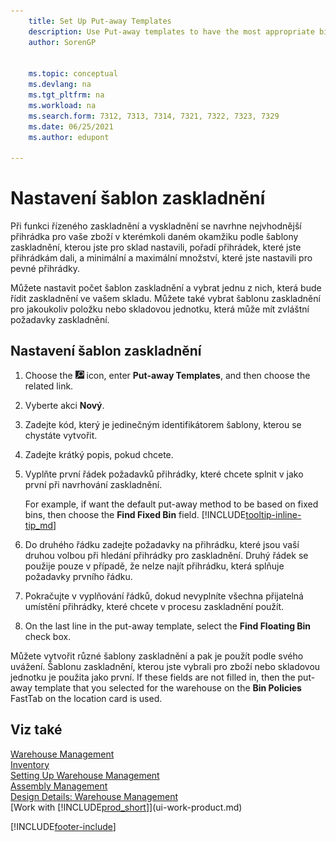 ```yaml
---
    title: Set Up Put-away Templates
    description: Use Put-away templates to have the most appropriate bins for your items suggested to you at any given time.
    author: SorenGP


    ms.topic: conceptual
    ms.devlang: na
    ms.tgt_pltfrm: na
    ms.workload: na
    ms.search.form: 7312, 7313, 7314, 7321, 7322, 7323, 7329
    ms.date: 06/25/2021
    ms.author: edupont

---
```

# Nastavení šablon zaskladnění

Při funkci řízeného zaskladnění a vyskladnění se navrhne nejvhodnější přihrádka pro vaše zboží v kterémkoli daném okamžiku podle šablony zaskladnění, kterou jste pro sklad nastavili, pořadí přihrádek, které jste přihrádkám dali, a minimální a maximální množství, které jste nastavili pro pevné přihrádky.

Můžete nastavit počet šablon zaskladnění a vybrat jednu z nich, která bude řídit zaskladnění ve vašem skladu. Můžete také vybrat šablonu zaskladnění pro jakoukoliv položku nebo skladovou jednotku, která může mít zvláštní požadavky zaskladnění.

## Nastavení šablon zaskladnění

1. Choose the ![Lightbulb that opens the Tell Me feature.](media/ui-search/search_small.png "Tell me what you want to do") icon, enter **Put-away Templates**, and then choose the related link.
2. Vyberte akci **Nový**.
3. Zadejte kód, který je jedinečným identifikátorem šablony, kterou se chystáte vytvořit.
4. Zadejte krátký popis, pokud chcete.
5. Vyplňte první řádek požadavků přihrádky, které chcete splnit v jako první při navrhování zaskladnění.

   For example, if want the default put-away method to be based on fixed bins, then choose the **Find Fixed Bin** field. [!INCLUDE[tooltip-inline-tip_md](includes/tooltip-inline-tip_md.md)]
6. Do druhého řádku zadejte požadavky na přihrádku, které jsou vaší druhou volbou při hledání přihrádky pro zaskladnění. Druhý řádek se použije pouze v případě, že nelze najít přihrádku, která splňuje požadavky prvního řádku.
7. Pokračujte v vyplňování řádků, dokud nevyplníte všechna přijatelná umístění přihrádky, které chcete v procesu zaskladnění použít.
8. On the last line in the put-away template, select the **Find Floating Bin** check box.

Můžete vytvořit různé šablony zaskladnění a pak je použít podle svého uvážení. Šablonu zaskladnění, kterou jste vybrali pro zboží nebo skladovou jednotku je použita jako první. If these fields are not filled in, then the put-away template that you selected for the warehouse on the **Bin Policies** FastTab on the location card is used.

## Viz také

[Warehouse Management](warehouse-manage-warehouse.md)  
[Inventory](inventory-manage-inventory.md)  
[Setting Up Warehouse Management](warehouse-setup-warehouse.md)  
[Assembly Management](assembly-assemble-items.md)  
[Design Details: Warehouse Management](design-details-warehouse-management.md)  
[Work with [!INCLUDE[prod_short](includes/prod_short.md)]](ui-work-product.md)


[!INCLUDE[footer-include](includes/footer-banner.md)]